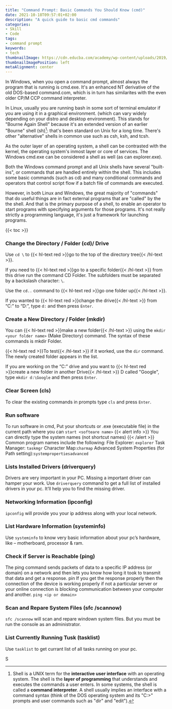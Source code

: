 ```yaml
---
title: "Command Prompt: Basic Commands You Should Know (cmd)"
date: 2021-10-18T09:57:01+02:00
description: "A quick guide to basic cmd commands"
categories:
- Skill
- Code
tags:
- command prompt
keywords:
- tech
thumbnailImage: https://cdn.educba.com/academy/wp-content/uploads/2019/05/What-is-CMD.jpg
thumbnailImagePosition: left
metaAlignment: center
---
```


In Windows, when you open a command prompt, almost always the program that is running is cmd.exe. It's an enhanced NT derivative of the old DOS-based command.com, which is in turn has similarites with the even older CP/M CCP command interpreter.<!--more-->

In Linux, usually you are running bash in some sort of terminal emulator if you are using it in a graphical environment. (which can vary widely depending on your distro and desktop environment). This stands for "Bourne Again Shell" because it's an extended version of an earlier "Bourne" shell (sh)[^shell]: that's been standard on Unix for a long time. There's other "alternative" shells in common use such as csh, ksh, and tcsh.
[^shell]: Shell is a UNIX term for the **interactive user interface** with an operating system. The shell is the **layer of programming** that understands and executes the commands a user enters. In some systems, the shell is called a **command interpreter**. A shell usually implies an interface with a command syntax (think of the DOS operating system and its "C:>" prompts and user commands such as "dir" and "edit").

As the outer layer of an operating system, a shell can be contrasted with the kernel, the operating system's inmost layer or core of services.
The Windows cmd.exe can be considered a shell as well (as can explorer.exe).

Both the Windows command prompt and all Unix shells have several "built-ins", or commands that are handled entirely within the shell. This includes some basic commands (such as cd) and many conditional commands and operators that control script flow if a batch file of commands are executed.

However, in both Linux and Windows, the great majority of "commands" that do useful things are in fact external programs that are "called" by the the shell. And that is the primary purpose of a shell, to enable an operator to start programs with specifying arguments for those programs. It's not really strictly a programming language, it's just a framework for launching programs.
<!--more-->
{{< toc >}}
### Change the Directory / Folder (cd)/ Drive
Use `cd \` to {{< hl-text red >}}go to the top of the directory tree{{< /hl-text >}}.

If you need to {{< hl-text red >}}go to a specific folder{{< /hl-text >}} from this drive run the command CD Folder. The subfolders must be separated by a backslash character: `\`.

Use the `cd..` command to {{< hl-text red >}}go one folder up{{< /hl-text >}}.

If you wanted to {{< hl-text red >}}change the drive{{< /hl-text >}} from “C:” to “D:”, type `d:` and then press `Enter`.

### Create a New Directory / Folder (mkdir)

You can {{< hl-text red >}}make a new folder{{< /hl-text >}} using the `mkdir <your folder name>` (Make Directory) command. The syntax of these commands is mkdir Folder.

{{< hl-text red >}}To test{{< /hl-text >}} if it worked, use the `dir` command. The newly created folder appears in the list.

If you are working on the “C:” drive and you want to {{< hl-text red >}}create a new folder in another Drive{{< /hl-text >}} D called "Google", type `mkdir d:\Google` and then press `Enter`.

### Clear Screen (cls)
To clear the existing commands in prompts type `cls` and press `Enter`.

### Run software
To run software in cmd, Put your shortcuts or .exe (executable file) in the current path where you can `start <softeare name>`
{{< alert info >}} You can directly type the system names (not shortcut names) {{< /alert >}}
Common program names include the following:
File Explorer: `explorer`
Task Manager: `taskmgr`
Character Map:`charmap`
Advanced System Properties (for Path setting):`systempropertiesadvanced`

### Lists Installed Drivers (driverquery)
Drivers are very important in your PC. Missing a important driver can hamper your work. Use `driverquery` command to get a full list of installed drivers in your pc. It’ll help you to find the missing driver.

### Networking Information (ipconfig)
`ipconfig` will provide you your ip address along with your local network.

### List Hardware Information (systeminfo)
Use `systeminfo` to know very basic information about your pc’s hardware, like – motherboard, processor & ram.

### Check if Server is Reachable (ping)
The ping command sends packets of data to a specific IP address (or domain) on a network and then lets you know how long it took to transmit that data and get a response.
pin
If you get the response properly then the connection of the device is working properly if not a particular server or your online connection is blocking communication between your computer and another.
`ping <ip or domain>`

### Scan and Repare System Files (sfc /scannow)
`sfc /scannow` will scan and repare windown system files. But you must be run the console as an administrator.

### List Currently Running Tusk (tasklist)
Use `tasklist` to get currant list of all tasks running on your pc.


S
